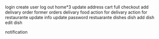 login
create user
log out
home\*3
update address
cart full
checkout
add delivary order
former orders delivary food
action for delivary
action for restaurante
update info
update password
restuarante
dishes
dish
add dish
edit dish

notification
